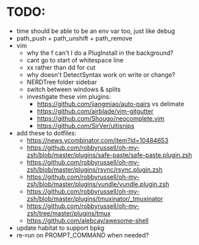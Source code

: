 # TODO:
* time should be able to be an env var too, just like debug
* path_push + path_unshift + path_remove
* vim
	* why the f can't I do a PlugInstall in the background?
	* cant go to start of whitespace line
	* xx rather than dd for cut
	* why doesn't DetectSyntax work on write or change?
	* NERDTree folder sidebar
	* switch between windows & splits
	* investigate these vim plugins:
		* https://github.com/jiangmiao/auto-pairs vs delimate
		* https://github.com/airblade/vim-gitgutter
		* https://github.com/Shougo/neocomplete.vim
		* https://github.com/SirVer/ultisnips
* add these to dotfiles:
	* https://news.ycombinator.com/item?id=10484653
	* https://github.com/robbyrussell/oh-my-zsh/blob/master/plugins/safe-paste/safe-paste.plugin.zsh
	* https://github.com/robbyrussell/oh-my-zsh/blob/master/plugins/rsync/rsync.plugin.zsh
	* https://github.com/robbyrussell/oh-my-zsh/blob/master/plugins/vundle/vundle.plugin.zsh
	* https://github.com/robbyrussell/oh-my-zsh/blob/master/plugins/tmuxinator/_tmuxinator
	* https://github.com/robbyrussell/oh-my-zsh/tree/master/plugins/tmux
	* https://github.com/alebcay/awesome-shell
* update habitat to support bpkg
* re-run on PROMPT_COMMAND when needed?
